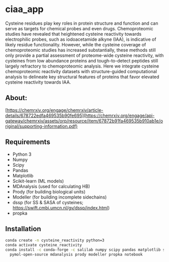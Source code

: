 # ciaa_app

Cysteine residues play key roles in protein structure and function and can serve as targets for chemical probes and even drugs. Chemoproteomic studies have revealed that heightened cysteine reactivity towards electrophilic probes, such as iodoacetamide alkyne (IAA), is indicative of likely residue functionality. However, while the cysteine coverage of chemoproteomic studies has increased substantially, these methods still only provide a partial assessment of proteome-wide cysteine reactivity, with cysteines from low abundance proteins and tough-to-detect peptides still largely refractory to chemoproteomic analysis. Here we integrate cysteine chemoproteomic reactivity datasets with structure-guided computational analysis to delineate key structural features of proteins that favor elevated cysteine reactivity towards IAA.

## About: 
[https://chemrxiv.org/engage/chemrxiv/article-details/678722edfa469535b90fe695](https://chemrxiv.org/engage/api-gateway/chemrxiv/assets/orp/resource/item/67872b91fa469535b910ab1e/original/supporting-information.pdf)

## Requirements
* Python 3
* Numpy
* Scipy
* Pandas
* Matplotlib
* Scikit-learn (ML models)
* MDAnalysis (used for calculating HB)
* Prody (for building biological units)
* Modeller (for building incomplete sidechains)
* dssp (for SS & SASA of cysteines; https://swift.cmbi.umcn.nl/gv/dssp/index.html)
* propka

## Installation

```bash
conda create -n cysteine_reactivity python=3
conda activate cysteine_reactivity
conda install -c conda-forge -c salilab numpy scipy pandas matplotlib scikit-learn matplotlib \
  pymol-open-source mdanalysis prody modeller propka notebook
```
